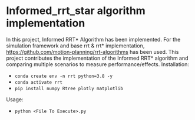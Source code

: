 # Informed_rrt_star algorithm implementation

In this project, Informed RRT* Algorithm has been implemented. For the simulation framework and base rrt & rrt* implementation, <https://github.com/motion-planning/rrt-algorithms> has been used. This project contributes the implementation of the Informed RRT* algorithm and comparing multiple scenarios to measure performance/effects.
Installation:
- `conda create env -n rrt python=3.8 -y`
- `conda activate rrt`
- `pip install numpy Rtree plotly matplotlib`


Usage:
- `python <File To Execute>.py`